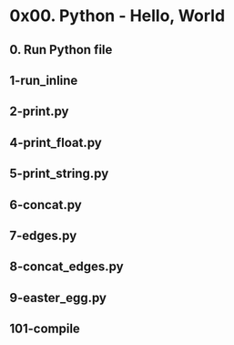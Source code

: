 # 0x00. Python - Hello, World
## 0. Run Python file
## 1-run_inline
## 2-print.py
## 4-print_float.py
## 5-print_string.py
## 6-concat.py
## 7-edges.py
## 8-concat_edges.py
## 9-easter_egg.py
## 101-compile
